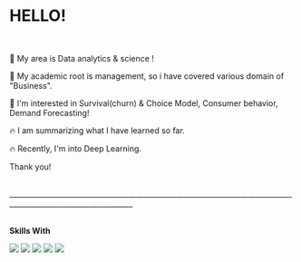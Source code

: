 
<!--
**Reign2121/Reign2121** is a ✨ _special_ ✨ repository because its `README.md` (this file) appears on your GitHub profile.

Here are some ideas to get you started:

- 🔭 I’m currently working on ...
- 🌱 I’m currently learning ...
- 👯 I’m looking to collaborate on ...
- 🤔 I’m looking for help with ...
- 💬 Ask me about ...
- 📫 How to reach me: ...
- 😄 Pronouns: ...
- ⚡ Fun fact: ...
-->
 HELLO!
 =============
<br/>

🌱 My area is Data analytics & science !

🙋 My academic root is management, so i have covered various domain of "Business".

🙋 I'm interested in Survival(churn) & Choice Model, Consumer behavior, Demand Forecasting!

🔥 I am summarizing what I have learned so far.

🔥 Recently, I'm into Deep Learning.

Thank you!

<br/>
________________________________________________________________________________________________________________
<br/>
<br/>

__Skills With__

<img src="https://img.shields.io/badge/Python-3776AB?style=for-the-badge&logo=Python&logoColor=white"/> <img src="https://img.shields.io/badge/R-276DC3?style=for-the-badge&logo=R&logoColor=white"/> <img src="https://img.shields.io/badge/sklearn-F7931E?style=for-the-badge&logo=scikit-learn&logoColor=white"/> <img src="https://img.shields.io/badge/TensorFlow-FF6F00?style=for-the-badge&logo=TensorFlow&logoColor=white"> <img src="https://img.shields.io/badge/mysql-4479A1?style=for-the-badge&logo=mysql&logoColor=white">

<br/>

<br/>
<div align="center">

  
</div>  
